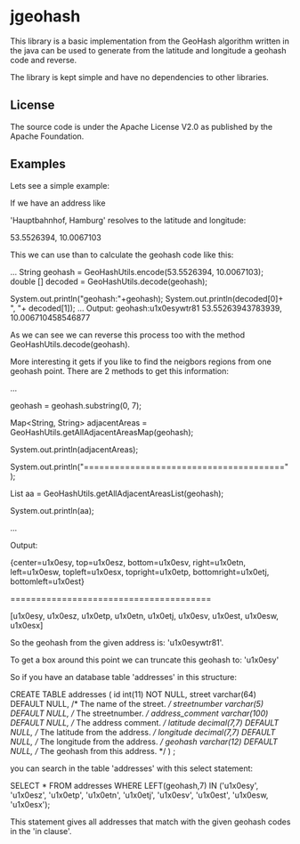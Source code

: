 jgeohash
========

This library is a basic implementation from the GeoHash algorithm written in the java can be used to generate from the latitude and longitude a geohash code and reverse. 

The library is kept simple and have no dependencies to other libraries.

License
-------

The source code is under the Apache License V2.0 as published by the Apache Foundation.

Examples
-------

Lets see a simple example:

If we have an address like

'Hauptbahnhof, Hamburg' resolves to the latitude and longitude:

53.5526394, 10.0067103

This we can use than to calculate the geohash code like this:

...
String geohash = GeoHashUtils.encode(53.5526394, 10.0067103);
double \[\] decoded = GeoHashUtils.decode(geohash);

System.out.println("geohash:"+geohash);
System.out.println(decoded\[0\]+ ", "+ decoded\[1\]);
...
Output:
geohash:u1x0esywtr81
53.55263943783939, 10.006710458546877

As we can see we can reverse this process too with the method GeoHashUtils.decode(geohash).

More interesting it gets if you like to find the neigbors regions from one geohash point. There are 2 methods to get this information:

...

geohash = geohash.substring(0, 7);

Map<String, String> adjacentAreas = GeoHashUtils.getAllAdjacentAreasMap(geohash);

System.out.println(adjacentAreas);

System.out.println("=======================================");

List<String> aa = GeoHashUtils.getAllAdjacentAreasList(geohash);

System.out.println(aa);

...

Output:

{center=u1x0esy, top=u1x0esz, bottom=u1x0esv, right=u1x0etn, left=u1x0esw, topleft=u1x0esx, topright=u1x0etp, bottomright=u1x0etj, bottomleft=u1x0est}

=======================================

\[u1x0esy, u1x0esz, u1x0etp, u1x0etn, u1x0etj, u1x0esv, u1x0est, u1x0esw, u1x0esx\]

So the geohash from the given address is:
'u1x0esywtr81'. 

To get a box around this point we can truncate this geohash to:
'u1x0esy'

So if you have an database table 'addresses' in this structure:

CREATE TABLE addresses (
  id int(11) NOT NULL,
  street varchar(64) DEFAULT NULL,  /* The name of the street. */
  streetnumber varchar(5) DEFAULT NULL,  /* The streetnumber. */
  address_comment varchar(100) DEFAULT NULL,  /* The address comment. */
  latitude decimal(7,7) DEFAULT NULL,  /* The latitude from the address. */
  longitude decimal(7,7) DEFAULT NULL,  /* The longitude from the address. */
  geohash varchar(12) DEFAULT NULL,  /* The geohash from this address. */
) ;

you can search in the table 'addresses' with this select statement:

SELECT * FROM addresses 
WHERE LEFT(geohash,7) IN 
('u1x0esy', 'u1x0esz', 'u1x0etp', 'u1x0etn', 'u1x0etj', 'u1x0esv', 'u1x0est', 'u1x0esw, 'u1x0esx');

This statement gives all addresses that match with the given geohash codes in the 'in clause'. 

